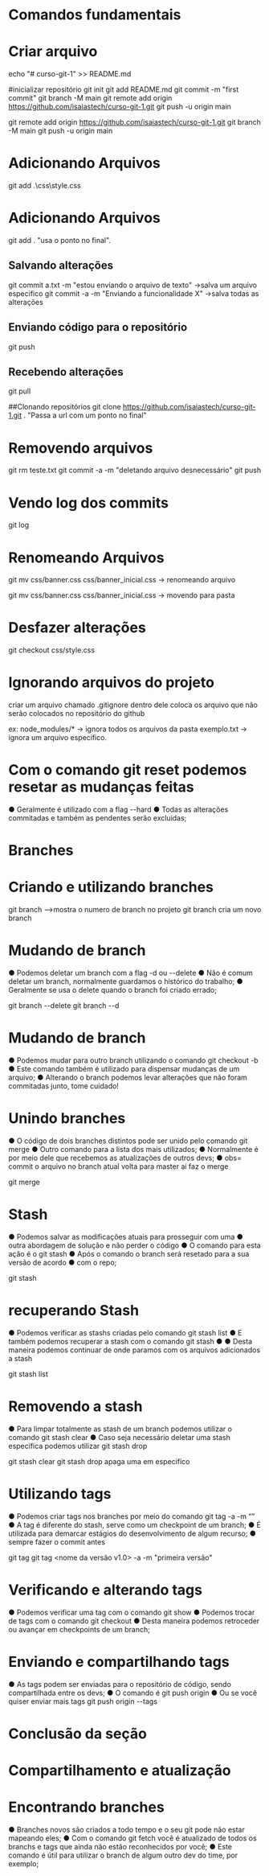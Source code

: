 # Comandos fundamentais

# Criar arquivo
echo "# curso-git-1" >> README.md

#inicializar repositório
git init
git add README.md
git commit -m "first commit"
git branch -M main
git remote add origin https://github.com/isaiastech/curso-git-1.git
git push -u origin main

git remote add origin https://github.com/isaiastech/curso-git-1.git
git branch -M main
git push -u origin main

# Adicionando Arquivos
git add .\css\style.css

# Adicionando Arquivos
 git add .  "usa o ponto no final".

## Salvando alterações

git commit a.txt -m "estou enviando o arquivo de texto" ->salva um arquivo especifico
git commit -a -m "Enviando a funcionalidade X" ->salva todas as alterações

## Enviando código para o repositório
git push

## Recebendo alterações
git pull

##Clonando repositórios
git clone https://github.com/isaiastech/curso-git-1.git .  "Passa a url com um ponto no final"

# Removendo arquivos

git rm teste.txt
git commit -a -m "deletando arquivo desnecessário"
git push

# Vendo log dos commits
git log

# Renomeando Arquivos
git mv css/banner.css css/banner_inicial.css → renomeando arquivo

git mv css/banner.css css/banner_inicial.css → movendo para pasta

# Desfazer alterações
git checkout css/style.css

# Ignorando arquivos do projeto
criar um arquivo chamado .gitignore
dentro dele coloca os arquivo que não serão colocados no repositório do github

ex:       node_modules/*  → ignora todos os arquivos da pasta
	exemplo.txt    → ignora um arquivo específico.

# Com o comando git reset podemos resetar as mudanças feitas
● Geralmente é utilizado com a flag --hard
● Todas as alterações commitadas e também as pendentes serão
 excluídas;

<!-- Fim da 1ª Secão -->


# Branches

# Criando e utilizando branches

git branch -->mostra o numero de branch no projeto
git branch <nome do branch> cria um novo branch

# Mudando de branch
● Podemos deletar um branch com a flag -d ou --delete
● Não é comum deletar um branch, normalmente guardamos o histórico
do trabalho;
● Geralmente se usa o delete quando o branch foi criado errado;

git branch --delete <nome da branch>
git branch --d <nome da branch>

# Mudando de branch

● Podemos mudar para outro branch utilizando o comando git checkout
-b <nome>
● Este comando também é utilizado para dispensar mudanças de um
arquivo;
● Alterando o branch podemos levar alterações que não foram
commitadas junto, tome cuidado!

# Unindo branches

● O código de dois branches distintos pode ser unido pelo comando git
merge <nome do branch>
● Outro comando para a lista dos mais utilizados;
● Normalmente é por meio dele que recebemos as atualizações de outros
devs;
● obs= commit o arquivo no branch atual volta para master ai faz o merge

git merge <nome do branch>

# Stash

● Podemos salvar as modificações atuais para prosseguir com uma
● outra abordagem de solução e não perder o código
● O comando para esta ação é o git stash
● Após o comando o branch será resetado para a sua versão de acordo
● com o repo;

git stash

# recuperando Stash

● Podemos verificar as stashs criadas pelo comando git stash list
● E também podemos recuperar a stash com o comando git stash
● <nome>
● Desta maneira podemos continuar de onde paramos com os arquivos
adicionados a stash

git stash list

# Removendo a stash
● Para limpar totalmente as stash de um branch podemos utilizar o
  comando git stash clear
● Caso seja necessário deletar uma stash específica podemos utilizar git
  stash drop <nome>
 
 git stash clear <apaga tudo>
 git stash drop <nome da stash> apaga uma em especifico

 # Utilizando tags

 ● Podemos criar tags nos branches por meio do comando git tag -a
   <nome> -m “<msg>”
● A tag é diferente do stash, serve como um checkpoint de um branch;
● É utilizada para demarcar estágios do desenvolvimento de algum
recurso;
● sempre fazer o commit antes

git tag <ver o nome da tag>
git tag <nome da versão v1.0> -a -m "primeira versão"

# Verificando e alterando tags
● Podemos verificar uma tag com o comando git show <nome>
● Podemos trocar de tags com o comando git checkout <nome>
● Desta maneira podemos retroceder ou avançar em checkpoints de um
branch;

# Enviando e compartilhando tags
● As tags podem ser enviadas para o repositório de código, sendo
compartilhada entre os devs;
● O comando é git push origin <nome da tag>
● Ou se você quiser enviar mais tags git push origin --tags

# Conclusão da seção

# Compartilhamento e atualização
# Encontrando branches
● Branches novos são criados a todo tempo e o seu git pode não estar
mapeando eles;
● Com o comando git fetch você é atualizado de todos os branchs e tags
que ainda não estão reconhecidos por você;
● Este comando é útil para utilizar o branch de algum outro dev do time,
por exemplo;


